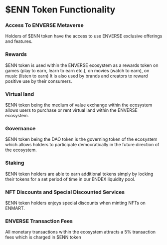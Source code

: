 # $ENN Token Functionality

### Access To ENVERSE Metaverse

Holders of $ENN token have the access to use ENVERSE exclusive offerings and features.

### Rewards

$ENN token is used within the ENVERSE ecosystem as a rewards token on games (play to earn, learn to earn etc.), on movies (watch to earn), on music (listen to earn) It is also used by brands and creators to reward positive use by their consumers.

### Virtual land

$ENN token being the medium of value exchange within the ecosystem allows users to purchase or rent virtual land within the ENVERSE ecosystem.

### Governance

$ENN token being the DAO token is the governing token of the ecosystem which allows holders to participate democratically in the future direction of the ecosystem.

### Staking

$ENN token holders are able to earn additional tokens simply by locking their tokens for a set period of time in our ENDEX liquidity pool.

### NFT Discounts and Special Discounted Services

$ENN token holders enjoys special discounts when minting NFTs on ENMART.

### ENVERSE Transaction Fees

All monetary transactions within the ecosystem attracts a 5% transaction fees which is charged in $ENN token
